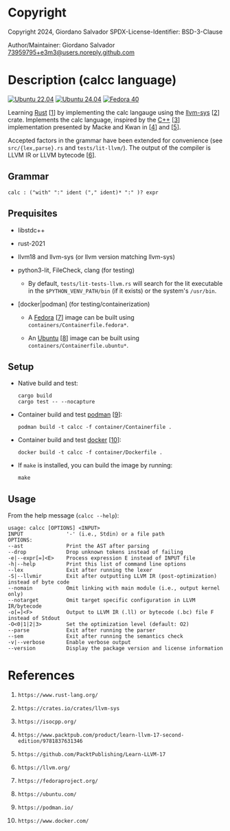 #   Copyright

Copyright 2024, Giordano Salvador
SPDX-License-Identifier: BSD-3-Clause

Author/Maintainer:  Giordano Salvador <73959795+e3m3@users.noreply.github.com>


#   Description (calcc language)

[![Ubuntu 22.04](https://github.com/e3m3/calcc-rust/actions/workflows/ubuntu-2204.yaml/badge.svg?event=workflow_dispatch)](https://github.com/e3m3/calcc-rust/actions/workflows/ubuntu-2204.yaml)
[![Ubuntu 24.04](https://github.com/e3m3/calcc-rust/actions/workflows/ubuntu-2404.yaml/badge.svg?event=workflow_dispatch)](https://github.com/e3m3/calcc-rust/actions/workflows/ubuntu-2204.yaml)
[![Fedora 40](https://github.com/e3m3/calcc-rust/actions/workflows/fedora-40.yaml/badge.svg?event=workflow_dispatch)](https://github.com/e3m3/calcc-rust/actions/workflows/fedora-40.yaml)

Learning [Rust][1] [[1]] by implementing the calc langauge using the [llvm-sys][2] [[2]] crate.
Implements the calc language, inspired by the [C++][3] [[3]] implementation presented by Macke and Kwan in [[4]] and [[5]].

Accepted factors in the grammar have been extended for convenience (see `src/{lex,parse}.rs` and `tests/lit-llvm/`).
The output of the compiler is LLVM IR or LLVM bytecode [[6]].


##  Grammar

```text
calc : ("with" ":" ident ("," ident)* ":" )? expr
```


##  Prequisites

*   libstdc++

*   rust-2021

*   llvm18 and llvm-sys (or llvm version matching llvm-sys)

*   python3-lit, FileCheck, clang (for testing)

    *   By default, `tests/lit-tests-llvm.rs` will search for the lit executable in the `$PYTHON_VENV_PATH/bin`
        (if it exists) or the system's `/usr/bin`.

*   [docker|podman] (for testing/containerization)

    *   A [Fedora][7] [[7]] image can be built using `containers/Containerfile.fedora*`.

    *   An [Ubuntu][8] [[8]] image can be built using `containers/Containerfile.ubuntu*`.


##  Setup

*   Native build and test:
    
    ```shell
    cargo build
    cargo test -- --nocapture
    ```

*   Container build and test [podman][9] [[9]]:

    ```shell
    podman build -t calcc -f container/Containerfile .
    ```

*   Container build and test [docker][10] [[10]]:

    ```shell
    docker build -t calcc -f container/Dockerfile .
    ```

*   If `make` is installed, you can build the image by running:

    ```shell
    make
    ```

##   Usage

From the help message (`calcc --help`):

```
usage: calcc [OPTIONS] <INPUT>
INPUT              '-' (i.e., Stdin) or a file path
OPTIONS:
--ast              Print the AST after parsing
--drop             Drop unknown tokens instead of failing
-e|--expr[=]<E>    Process expression E instead of INPUT file
-h|--help          Print this list of command line options
--lex              Exit after running the lexer
-S|--llvmir        Exit after outputting LLVM IR (post-optimization) instead of byte code
--nomain           Omit linking with main module (i.e., output kernel only)
--notarget         Omit target specific configuration in LLVM IR/bytecode
-o[=]<F>           Output to LLVM IR (.ll) or bytecode (.bc) file F instead of Stdout
-O<0|1|2|3>        Set the optimization level (default: O2)
--parse            Exit after running the parser
--sem              Exit after running the semantics check
-v|--verbose       Enable verbose output
--version          Display the package version and license information
```


#   References

[1]:    https://www.rust-lang.org/
[2]:    https://crates.io/crates/llvm-sys
[3]:    https://isocpp.org/
[4]:    https://www.packtpub.com/product/learn-llvm-17-second-edition/9781837631346
[5]:    https://github.com/PacktPublishing/Learn-LLVM-17
[6]:    https://llvm.org/
[7]:    https://fedoraproject.org/
[8]:    https://ubuntu.com/
[9]:    https://podman.io/
[10]:   https://www.docker.com/

1.  `https://www.rust-lang.org/`

1.  `https://crates.io/crates/llvm-sys`

1.  `https://isocpp.org/`

1.  `https://www.packtpub.com/product/learn-llvm-17-second-edition/9781837631346`

1.  `https://github.com/PacktPublishing/Learn-LLVM-17`

1.  `https://llvm.org/`

1.  `https://fedoraproject.org/`

1.  `https://ubuntu.com/`

1.  `https://podman.io/`

1.  `https://www.docker.com/`
